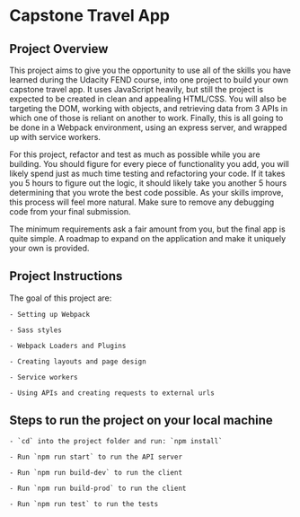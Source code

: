 # Capstone Travel App

## Project Overview
This project aims to give you the opportunity to use all of the skills you have learned during the Udacity FEND course, into one project to build your own capstone travel app. It uses JavaScript heavily, but still the project is expected to be created in clean and appealing HTML/CSS. You will also be targeting the DOM, working with objects, and retrieving data from 3 APIs in which one of those is reliant on another to work. Finally, this is all going to be done in a Webpack environment, using an express server, and wrapped up with service workers.

For this project, refactor and test as much as possible while you are building. You should figure for every piece of functionality you add, you will likely spend just as much time testing and refactoring your code. If it takes you 5 hours to figure out the logic, it should likely take you another 5 hours determining that you wrote the best code possible. As your skills improve, this process will feel more natural. Make sure to remove any debugging code from your final submission.

The minimum requirements ask a fair amount from you, but the final app is quite simple. A roadmap to expand on the application and make it uniquely your own is provided.

## Project Instructions

The goal of this project are:

    - Setting up Webpack
    
    - Sass styles
    
    - Webpack Loaders and Plugins
    
    - Creating layouts and page design
    
    - Service workers
    
    - Using APIs and creating requests to external urls

## Steps to run the project on your local machine

    - `cd` into the project folder and run: `npm install`

    - Run `npm run start` to run the API server

    - Run `npm run build-dev` to run the client

    - Run `npm run build-prod` to run the client

    - Run `npm run test` to run the tests
